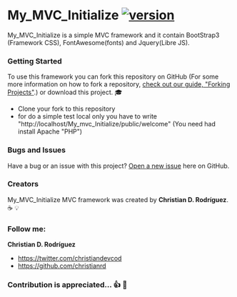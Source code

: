 My_MVC_Initialize [![version](https://img.shields.io/badge/version-v0.2.0-yellowgreen.svg)](https://github.com/christianrd/My_MVC_Initialize/releases/tag/v0.2.0)
========

My_MVC_Initialize is a simple MVC framework and it contain BootStrap3 (Framework CSS), FontAwesome(fonts) and Jquery(Libre JS). 

### Getting Started 

To use this framework you can fork this repository on GitHub (For some more information on how to fork a repository, [ check out our guide, "Forking Projects"](https://help.github.com/articles/fork-a-repo/).) or download this project. :mortar_board:

- Clone your fork to this repository
- for do a simple test local only you have to write "http://localhost/My_mvc_Initialize/public/welcome" (You need had install Apache "PHP")

### Bugs and Issues

Have a bug or an issue with this project? [Open a new issue](https://github.com/christianrd/My_MVC_Initialize/issues) here on GitHub. 

### Creators

My_MVC_Initialize MVC framework was created by **Christian D. Rodríguez**. :coffee: :bulb:

### Follow me:

**Christian D. Rodríguez**
* https://twitter.com/christiandevcod
* https://github.com/christianrd


### Contribution is appreciated... :+1: :sparkling_heart:
